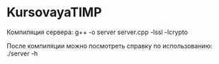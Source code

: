 # KursovayaTIMP
Компиляция сервера: g++ -o server server.cpp -lssl -lcrypto

После компиляции можно посмотреть справку по использованию: ./server -h
